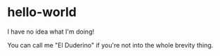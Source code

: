 # hello-world
I have no idea what I'm doing!

You can call me "El Duderino" if you're not into the whole brevity thing.
